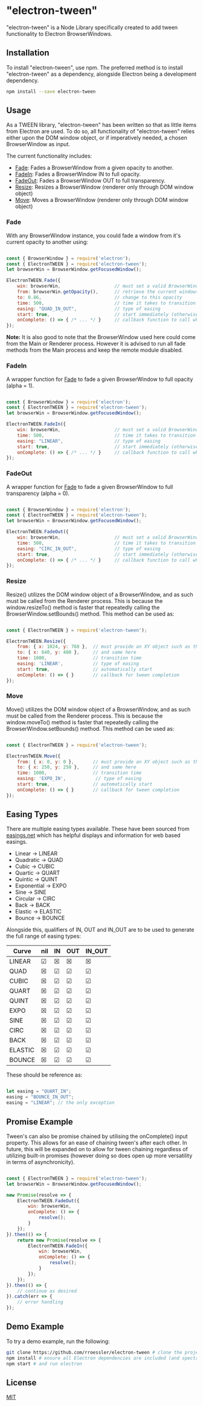 # "electron-tween"

"electron-tween" is a Node Library specifically created to add tween functionality to Electron BrowserWindows.

## Installation

To install "electron-tween", use npm. The preferred method is to install "electron-tween" as a dependency, alongside
Electron being a development dependency.

```bash
npm install --save electron-tween
```

## Usage

As a TWEEN library, "electron-tween" has been written so that as little items from Electron are used. To do so, all functionality
of "electron-tween" relies either upon the DOM window object, or if imperatively needed, a chosen BrowserWindow as input.

The current functionality includes:
* [Fade](#fade): Fades a BrowserWindow from a given opacity to another.
* [FadeIn](#fade_in): Fades a BrowserWindow IN to full opacity.
* [FadeOut](#fade_out): Fades a BrowserWindow OUT to full transparency.
* [Resize](#resize): Resizes a BrowserWindow (renderer only through DOM window object)
* [Move](#move): Moves a BrowserWindow (renderer only through DOM window object)

### Fade

With any BrowserWindow instance, you could fade a window from it's current opacity to another using:

```javascript

const { BrowserWindow } = require('electron');
const { ElectronTWEEN } = require('electron-tween');
let browserWin = BrowserWindow.getFocusedWindow();

ElectronTWEEN.Fade({
    win: browserWin,                    // must set a valid BrowserWindow
    from: browserWin.getOpacity(),      // retrieve the current windows opacity
    to: 0.86,                           // change to this opacity
    time: 500,                          // time it takes to transition
    easing: "QUAD_IN_OUT",              // type of easing
    start: true,                        // start immediately (otherwise returned object can be started manually
    onComplete: () => { /* ... */ }     // callback function to call when transition is complete
});

```

**Note:** It is also good to note that the BrowserWindow used here could come from the Main or Renderer process. However it is advised to run all fade methods from the Main process and keep the remote module disabled.

### FadeIn

A wrapper function for [Fade](#fade) to fade a given BrowserWindow to full opacity (alpha = 1). 

```javascript

const { BrowserWindow } = require('electron');
const { ElectronTWEEN } = require('electron-tween');
let browserWin = BrowserWindow.getFocusedWindow();

ElectronTWEEN.FadeIn({
    win: browserWin,                    // must set a valid BrowserWindow
    time: 500,                          // time it takes to transition
    easing: "LINEAR",                   // type of easing
    start: true,                        // start immediately (otherwise returned object can be started manually
    onComplete: () => { /* ... */ }     // callback function to call when transition is complete
});

```


### FadeOut

A wrapper function for [Fade](#fade) to fade a given BrowserWindow to full transparency (alpha = 0). 

```javascript

const { BrowserWindow } = require('electron');
const { ElectronTWEEN } = require('electron-tween');
let browserWin = BrowserWindow.getFocusedWindow();

ElectronTWEEN.FadeOut({
    win: browserWin,                    // must set a valid BrowserWindow
    time: 500,                          // time it takes to transition
    easing: "CIRC_IN_OUT",              // type of easing
    start: true,                        // start immediately (otherwise returned object can be started manually
    onComplete: () => { /* ... */ }     // callback function to call when transition is complete
});

```

### Resize

Resize() utilizes the DOM window object of a BrowserWindow, and as such must be called from the Renderer process. This is because the window.resizeTo() method is faster that repeatedly calling the BrowserWindow.setBounds() method. This method can be used as:

```javascript

const { ElectronTWEEN } = require('electron-tween');

ElectronTWEEN.Resize({
    from: { x: 1024, y: 768 },  // must provide an XY object such as this
    to: { x: 640, y: 480 },     // and same here
    time: 1000,                 // transition time
    easing: 'LINEAR',           // type of easing
    start: true,                // automatically start
    onComplete: () => { }       // callback for tween completion
});

```


### Move

Move() utilizes the DOM window object of a BrowserWindow, and as such must be called from the Renderer process. This is because the window.moveTo() method is faster that repeatedly calling the BrowserWindow.setBounds() method. This method can be used as:

```javascript

const { ElectronTWEEN } = require('electron-tween');

ElectronTWEEN.Move({
    from: { x: 0, y: 0 },       // must provide an XY object such as this
    to: { x: 250, y: 250 },     // and same here
    time: 1000,                 // transition time
    easing: 'EXPO_IN',           // type of easing
    start: true,                // automatically start
    onComplete: () => { }       // callback for tween completion
});

```

## Easing Types

There are multiple easing types available. These have been sourced from [easings.net](https://easings.net/) which has helpful displays and information for web based easings.

- Linear            -> LINEAR
- Quadratic         -> QUAD
- Cubic             -> CUBIC
- Quartic           -> QUART
- Quintic           -> QUINT
- Exponential       -> EXPO
- Sine              -> SINE
- Circular          -> CIRC
- Back              -> BACK
- Elastic           -> ELASTIC
- Bounce            -> BOUNCE

Alongside this, qualifiers of IN, OUT and IN_OUT are to be used to generate the full range of easing types:

Curve | nil | IN | OUT | IN_OUT 
----- | --- | -- | --- | ------
LINEAR | &#9745; | &#9746; | &#9746; | &#9746;
QUAD | &#9746; | &#9745; | &#9745; | &#9745;
CUBIC | &#9746; | &#9745; | &#9745; | &#9745;
QUART | &#9746; | &#9745; | &#9745; | &#9745;
QUINT | &#9746; | &#9745; | &#9745; | &#9745;
EXPO | &#9746; | &#9745; | &#9745; | &#9745;
SINE | &#9746; | &#9745; | &#9745; | &#9745;
CIRC | &#9746; | &#9745; | &#9745; | &#9745;
BACK | &#9746; | &#9745; | &#9745; | &#9745;
ELASTIC | &#9746; | &#9745; | &#9745; | &#9745;
BOUNCE | &#9746; | &#9745; | &#9745; | &#9745;

These should be reference as:

```javascript

let easing = "QUART_IN";
easing = "BOUNCE_IN_OUT";
easing = "LINEAR"; // the only exception

```


## Promise Example

Tween's can also be promise chained by utilising the onComplete() input property. This allows for an ease of chaining tween's after each other. In future, this will be
expanded on to allow for tween chaining regardless of utilizing built-in promises (however doing so does open up more versatility in terms of asynchronicity).

```javascript

const { ElectronTWEEN } = require('electron-tween');
let browserWin = BrowserWindow.getFocusedWindow();

new Promise(resolve => {
    ElectronTWEEN.FadeOut({
        win: browserWin,
        onComplete: () => {
            resolve();
        }
    });
}).then(() => {
    return new Promise(resolve => {
        ElectronTWEEN.FadeIn({
            win: browserWin,
            onComplete: () => {
                resolve();
            }
        });
    });
}).then(() => {
    // continue as desired
}).catch(err => {
    // error handling
});

```

## Demo Example

To try a demo example, run the following:

```bash
git clone https://github.com/rroessler/electron-tween # clone the project repo
npm install # ensure all Electron dependencies are included (and spectre.css styling)
npm start # and run electron
```

## License

[MIT](https://github.com/electron/electron/blob/master/LICENSE)